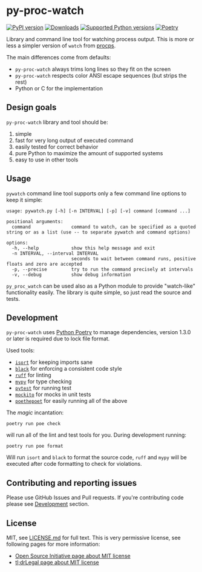 # py-proc-watch

[![PyPI version](https://img.shields.io/pypi/v/py-proc-watch?label=PyPI&color=blue)](https://pypi.org/project/py-proc-watch/) [![Downloads](https://static.pepy.tech/personalized-badge/py-proc-watch?period=total&units=international_system&left_color=gray&right_color=blue&left_text=Downloads)](https://pepy.tech/project/py-proc-watch) [![Supported Python versions](https://img.shields.io/pypi/pyversions/py-proc-watch?label=Python&color=blue)](https://pypi.org/project/py-proc-watch/) [![Poetry](https://img.shields.io/endpoint?url=https://python-poetry.org/badge/v0.json)](https://python-poetry.org/)

Library and command line tool for watching process output. This is more or less a simpler version of `watch` from [procps](https://gitlab.com/procps-ng/procps).

The main differences come from defaults:

* `py-proc-watch` always trims long lines so they fit on the screen
* `py-proc-watch` respects color ANSI escape sequences (but strips the rest)
* Python or C for the implementation

## Design goals

`py-proc-watch` library and tool should be:

1. simple
2. fast for very long output of executed command
3. easily tested for correct behavior
4. pure Python to maximize the amount of supported systems
5. easy to use in other tools

## Usage

`pywatch` command line tool supports only a few command line options to keep it simple:

```text
usage: pywatch.py [-h] [-n INTERVAL] [-p] [-v] command [command ...]

positional arguments:
  command               command to watch, can be specified as a quoted string or as a list (use -- to separate pywatch and command options)

options:
  -h, --help            show this help message and exit
  -n INTERVAL, --interval INTERVAL
                        seconds to wait between command runs, positive floats and zero are accepted
  -p, --precise         try to run the command precisely at intervals
  -v, --debug           show debug information
```

`py_proc_watch` can be used also as a Python module to provide "watch-like" functionality easily. The library is quite simple, so just read the source and tests.

## Development

`py-proc-watch` uses [Python Poetry](https://python-poetry.org/) to manage dependencies, version 1.3.0 or later is required due to lock file format.

Used tools:

* [`isort`](https://pypi.org/project/isort/) for keeping imports sane
* [`black`](https://pypi.org/project/black/) for enforcing a consistent code style
* [`ruff`](https://pypi.org/project/ruff/) for linting
* [`mypy`](https://pypi.org/project/mypy/) for type checking
* [`pytest`](https://pypi.org/project/pytest/) for running test
* [`mockito`](https://pypi.org/project/mockito/) for mocks in unit tests
* [`poethepoet`](https://pypi.org/project/poethepoet/) for easily running all of the above

The _magic_ incantation:

```shell
poetry run poe check
```

will run all of the lint and test tools for you. During development running:

```shell
poetry run poe format
```

Will run `isort` and `black` to format the source code, `ruff` and `mypy` will be executed after code formatting to check for violations.

## Contributing and reporting issues

Please use GitHub Issues and Pull requests. If you're contributing code please see [Development](#development) section.

## License

MIT, see [LICENSE.md](./LICENSE.md) for full text. This is very permissive license, see following pages for more information:

* [Open Source Initiative page about MIT license](https://opensource.org/licenses/MIT)
* [tl;drLegal page about MIT license](https://tldrlegal.com/license/mit-license)
